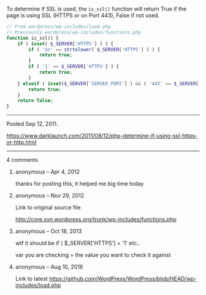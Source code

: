 To determine if SSL is used, the `is_ssl()` function will return True
if the page is using SSL (HTTPS or on Port 443), False if not
used.

```php
// From wordpress/wp-includes/load.php
// Previously wordpress/wp-includes/functions.php
function is_ssl() {
    if ( isset( $_SERVER['HTTPS'] ) ) {
        if ( 'on' == strtolower( $_SERVER['HTTPS'] ) ) {
            return true;
        }
        if ( '1' == $_SERVER['HTTPS'] ) {
            return true;
        }
    } elseif ( isset($_SERVER['SERVER_PORT'] ) && ( '443' == $_SERVER['SERVER_PORT'] ) ) {
        return true;
    }
    return false;
}
```

---

Posted Sep 12, 2011.

https://www.darklaunch.com/2011/09/12/php-determine-if-using-ssl-https-or-http.html

---

4 comments

<ol>
    <li>
        <div>
            anonymous &ndash; Apr 4, 2012
            <div>
                <p>thanks for posting this, it helped me big time today</p>
            </div>
        </div>
    </li>
    <li>
        <div>
            anonymous &ndash; Nov 29, 2012
            <div>
                <p>Link to original source file</p><p><a href="http://core.svn.wordpress.org/trunk/wp-includes/functions.php">http://core.svn.wordpress.org/trunk/wp-includes/functions.php</a></p>
            </div>
        </div>
    </li>
    <li>
        <div>
            anonymous &ndash; Oct 18, 2013
            <div>
                <p>wtf it should be if (  $_SERVER['HTTPS'] = '1' etc..</p><p></p><p>var you are checking = the value you want to check it against</p>
            </div>
        </div>
    </li>
    <li>
        <div>
            anonymous &ndash; Aug 10, 2016
            <div>
                <p>Link to latest <a href="https://github.com/WordPress/WordPress/blob/HEAD/wp-includes/load.php">https://github.com/WordPress/WordPress/blob/HEAD/wp-includes/load.php</a></p>
            </div>
        </div>
    </li>
</ol>
